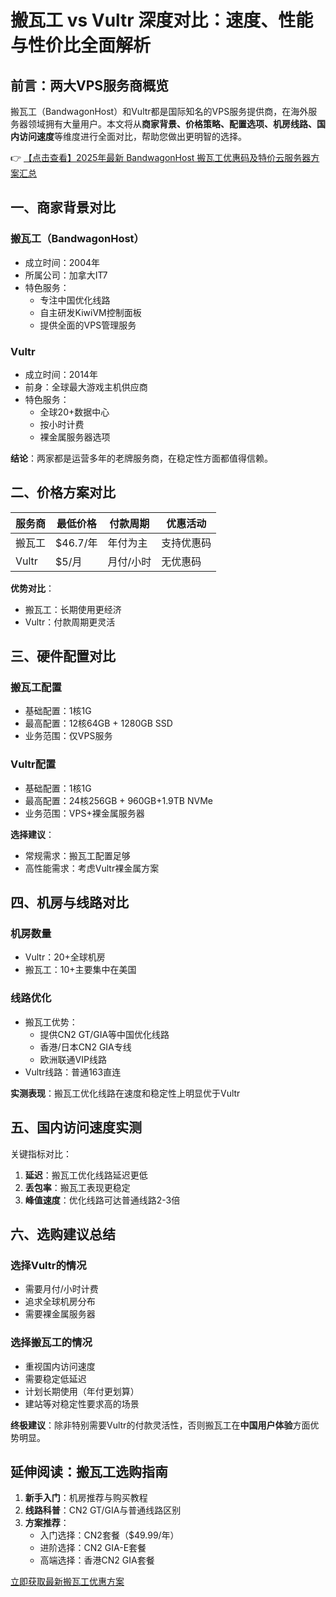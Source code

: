 # 搬瓦工 vs Vultr 深度对比：速度、性能与性价比全面解析

## 前言：两大VPS服务商概览

搬瓦工（BandwagonHost）和Vultr都是国际知名的VPS服务提供商，在海外服务器领域拥有大量用户。本文将从**商家背景、价格策略、配置选项、机房线路、国内访问速度**等维度进行全面对比，帮助您做出更明智的选择。

👉 [【点击查看】2025年最新 BandwagonHost 搬瓦工优惠码及特价云服务器方案汇总](https://bit.ly/banwagon)

## 一、商家背景对比

### 搬瓦工（BandwagonHost）
- 成立时间：2004年
- 所属公司：加拿大IT7
- 特色服务：
  - 专注中国优化线路
  - 自主研发KiwiVM控制面板
  - 提供全面的VPS管理服务

### Vultr
- 成立时间：2014年
- 前身：全球最大游戏主机供应商
- 特色服务：
  - 全球20+数据中心
  - 按小时计费
  - 裸金属服务器选项

**结论**：两家都是运营多年的老牌服务商，在稳定性方面都值得信赖。

## 二、价格方案对比

| 服务商 | 最低价格 | 付款周期 | 优惠活动 |
|--------|----------|----------|----------|
| 搬瓦工 | $46.7/年 | 年付为主 | 支持优惠码 |
| Vultr  | $5/月    | 月付/小时 | 无优惠码 |

**优势对比**：
- 搬瓦工：长期使用更经济
- Vultr：付款周期更灵活

## 三、硬件配置对比

### 搬瓦工配置
- 基础配置：1核1G
- 最高配置：12核64GB + 1280GB SSD
- 业务范围：仅VPS服务

### Vultr配置
- 基础配置：1核1G
- 最高配置：24核256GB + 960GB+1.9TB NVMe
- 业务范围：VPS+裸金属服务器

**选择建议**：
- 常规需求：搬瓦工配置足够
- 高性能需求：考虑Vultr裸金属方案

## 四、机房与线路对比

### 机房数量
- Vultr：20+全球机房
- 搬瓦工：10+主要集中在美国

### 线路优化
- 搬瓦工优势：
  - 提供CN2 GT/GIA等中国优化线路
  - 香港/日本CN2 GIA专线
  - 欧洲联通VIP线路
- Vultr线路：普通163直连

**实测表现**：搬瓦工优化线路在速度和稳定性上明显优于Vultr

## 五、国内访问速度实测

关键指标对比：
1. **延迟**：搬瓦工优化线路延迟更低
2. **丢包率**：搬瓦工表现更稳定
3. **峰值速度**：优化线路可达普通线路2-3倍

## 六、选购建议总结

### 选择Vultr的情况
- 需要月付/小时计费
- 追求全球机房分布
- 需要裸金属服务器

### 选择搬瓦工的情况
- 重视国内访问速度
- 需要稳定低延迟
- 计划长期使用（年付更划算）
- 建站等对稳定性要求高的场景

**终极建议**：除非特别需要Vultr的付款灵活性，否则搬瓦工在**中国用户体验**方面优势明显。

## 延伸阅读：搬瓦工选购指南

1. **新手入门**：机房推荐与购买教程
2. **线路科普**：CN2 GT/GIA与普通线路区别
3. **方案推荐**：
   - 入门选择：CN2套餐（$49.99/年）
   - 进阶选择：CN2 GIA-E套餐
   - 高端选择：香港CN2 GIA套餐

[立即获取最新搬瓦工优惠方案](https://bit.ly/banwagon)
